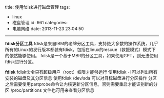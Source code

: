 title: 使用fdisk进行磁盘管理
tags:
  - linux
  - 磁盘管理
id: 961
categories:
  - 电脑网络
date: 2013-11-23 23:04:50
---

**fdisk分区工具**
fdisk是来自IBM的老牌分区工具，支持绝大多数的操作系统，几乎所有的Linux的发行版本都装有fdisk，包括在linux的rescue（救援模式）模式下的依然能够使用。
fdisk是一个基于MBR的分区工具，如果使用GPT，则无法使用fdisk进行分区。

<!--more-->
**fdisk**
fdisk命令只有超级用户（root）权限才能够运行
使用fdisk -l 可以列出所有安装的磁盘及其分区信息
使用fdisk /dev/sda 可以对目标磁盘进行分区操作
分区之后需要使用partprobe命令让内核更新分区信息，否则需要重启才能识别新的分区
/proc/partitions 文件也可用来查看分区信息